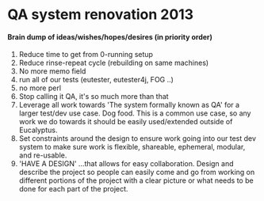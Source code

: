 # QA system renovation 2013

#### Brain dump of ideas/wishes/hopes/desires (in priority order)
1. Reduce time to get from 0-running setup 
2. Reduce rinse-repeat cycle (rebuilding on same machines)
3. No more memo field
1. run all of our tests (eutester, eutester4j, FOG ..)
4. no more perl
5. Stop calling it QA, it's so much more than that
6. Leverage all work towards 'The system formally known as QA' for a larger test/dev use case. Dog food. This is a common use case, so any work we do towards it should be easily used/extended outside of Eucalyptus. 
7. Set constraints around the design to ensure work going into our test dev system to make sure work is flexible, shareable, ephemeral, modular, and re-usable. 
8. 'HAVE A DESIGN' ...that allows for easy collaboration. Design and describe the project so people can easily come and go from working on different portions of the project with a clear picture or what needs to be done for each part of the project. 
